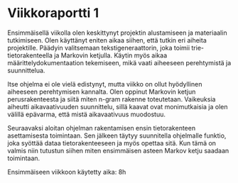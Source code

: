 # Viikkoraportti 1

Ensimmäisellä viikolla olen keskittynyt projektin alustamiseen ja materiaalin tutkimiseen. Olen käyttänyt eniten aikaa siihen, että tutkin eri aiheita projektille. Päädyin valitsemaan tekstigeneraattorin, joka toimii trie-tietorakenteella ja Markovin ketjulla. Käytin myös aikaa määrittelydokumentaation tekemiseen, mikä vaati aiheeseen perehtymistä ja suunnittelua. 

Itse ohjelma ei ole vielä edistynyt, mutta viikko on ollut hyödyllinen aiheeseen perehtymisen kannalta. Olen oppinut Markovin ketjun perusrakenteesta ja siitä miten n-gram rakenne toteutetaan. Vaikeuksia aiheutti aikavaativuuden suunnittelu, sillä kaavat ovat monimutkaisia ja olen välillä epävarma, että mistä aikavaativuus muodostuu. 

Seuraavaksi aloitan ohjelman rakentamisen ensin tietorakenteen asettamisesta toimintaan. Sen jälkeen täytyy suunnitella ohjelmalle funktio, joka syöttää dataa tietorakenteeseen ja myös opettaa sitä. Kun tämä on valmis niin tutustun siihen miten ensimmäisen asteen Markov ketju saadaan toimintaan. 

Ensimmäiseen viikkoon käytetty aika: 8h
